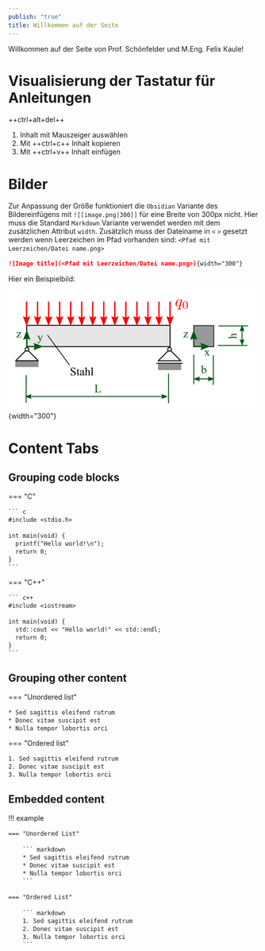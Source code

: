 ```yaml
---
publish: "true"
title: Willkommen auf der Seite
---
```


Willkommen auf der Seite von Prof. Schönfelder und M.Eng. Felix Kaule!
# Visualisierung der Tastatur für Anleitungen

++ctrl+alt+del++

1. Inhalt mit Mauszeiger auswählen
1. Mit ++ctrl+c++ Inhalt kopieren 
1. Mit ++ctrl+v++ Inhalt einfügen 
# Bilder

Zur Anpassung der Größe funktioniert die `Obsidian` Variante des Bildereinfügens mit `![[image.png|300]]`  für eine Breite von 300px nicht. Hier muss die Standard `Markdown` Variante verwendet werden mit dem zusätzlichen Attribut `width`. Zusätzlich muss der Dateiname in `<` `>`  gesetzt werden wenn Leerzeichen im Pfad vorhanden sind: `<Pfad mit Leerzeichen/Datei name.png>`

```markdown
![Image title](<Pfad mit Leerzeichen/Datei name.png>){width="300"} 
```

Hier ein Beispielbild:
![Image title](<Angewandte FEM (Strukturmechanik)/attachments/BeispielA_Aufgabenstellung.png>){width="300"} 
# Content Tabs

## Grouping code blocks

=== "C"

    ``` c
    #include <stdio.h>

    int main(void) {
      printf("Hello world!\n");
      return 0;
    }
    ```

=== "C++"

    ``` c++
    #include <iostream>

    int main(void) {
      std::cout << "Hello world!" << std::endl;
      return 0;
    }
    ```

## Grouping other content

=== "Unordered list"

    * Sed sagittis eleifend rutrum
    * Donec vitae suscipit est
    * Nulla tempor lobortis orci

=== "Ordered list"

    1. Sed sagittis eleifend rutrum
    2. Donec vitae suscipit est
    3. Nulla tempor lobortis orci

## Embedded content
!!! example

    === "Unordered List"

        ``` markdown
        * Sed sagittis eleifend rutrum
        * Donec vitae suscipit est
        * Nulla tempor lobortis orci
        ```

    === "Ordered List"

        ``` markdown
        1. Sed sagittis eleifend rutrum
        2. Donec vitae suscipit est
        3. Nulla tempor lobortis orci
        ```